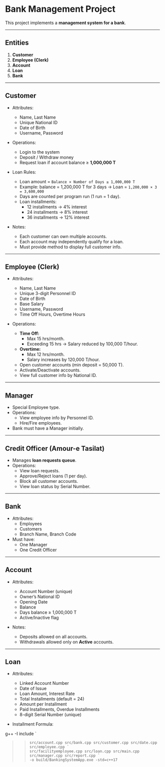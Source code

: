 # Bank Management Project

This project implements a **management system for a bank**.

---

## Entities

1. **Customer**
2. **Employee (Clerk)**
3. **Account**
4. **Loan**
5. **Bank**

---

## Customer

- Attributes:  
  - Name, Last Name  
  - Unique National ID  
  - Date of Birth  
  - Username, Password  

- Operations:  
  - Login to the system  
  - Deposit / Withdraw money  
  - Request loan if account balance ≥ **1,000,000 T**  

- Loan Rules:  
  - Loan amount = `Balance × Number of Days ≥ 1,000,000 T`  
  - Example: balance = 1,200,000 T for 3 days → Loan = `1,200,000 × 3 = 3,600,000`  
  - Days are counted per program run (1 run = 1 day).  
  - Loan installments:  
    - 12 installments → 4% interest  
    - 24 installments → 8% interest  
    - 36 installments → 12% interest  

- Notes:  
  - Each customer can own multiple accounts.  
  - Each account may independently qualify for a loan.  
  - Must provide method to display full customer info.  

---

## Employee (Clerk)

- Attributes:  
  - Name, Last Name  
  - Unique 3-digit Personnel ID  
  - Date of Birth  
  - Base Salary  
  - Username, Password  
  - Time Off Hours, Overtime Hours  

- Operations:  
  - **Time Off:**  
    - Max 15 hrs/month.  
    - Exceeding 15 hrs → Salary reduced by 100,000 T/hour.  
  - **Overtime:**  
    - Max 12 hrs/month.  
    - Salary increases by 120,000 T/hour.  
  - Open customer accounts (min deposit = 50,000 T).  
  - Activate/Deactivate accounts.  
  - View full customer info by National ID.  

---

## Manager

- Special Employee type.  
- Operations:  
  - View employee info by Personnel ID.  
  - Hire/Fire employees.  
- Bank must have a Manager initially.  

---

## Credit Officer (Amour-e Tasilat)

- Manages **loan requests queue**.  
- Operations:  
  - View loan requests.  
  - Approve/Reject loans (1 per day).  
  - Block all customer accounts.  
  - View loan status by Serial Number.  

---

## Bank

- Attributes:  
  - Employees  
  - Customers  
  - Branch Name, Branch Code  
- Must have:  
  - One Manager  
  - One Credit Officer  

---

## Account

- Attributes:  
  - Account Number (unique)  
  - Owner’s National ID  
  - Opening Date  
  - Balance  
  - Days balance ≥ 1,000,000 T  
  - Active/Inactive flag  

- Notes:  
  - Deposits allowed on all accounts.  
  - Withdrawals allowed only on **Active** accounts.  

---

## Loan

- Attributes:  
  - Linked Account Number  
  - Date of Issue  
  - Loan Amount, Interest Rate  
  - Total Installments (default = 24)  
  - Amount per Installment  
  - Paid Installments, Overdue Installments  
  - 8-digit Serial Number (unique)  

- Installment Formula:  

g++ -I include `
>>     src/account.cpp src/bank.cpp src/customer.cpp src/date.cpp src/employee.cpp `
>>     src/facilityemployee.cpp src/loan.cpp src/main.cpp src/manager.cpp src/report.cpp `
>>     -o build/BankingSystemApp.exe -std=c++17